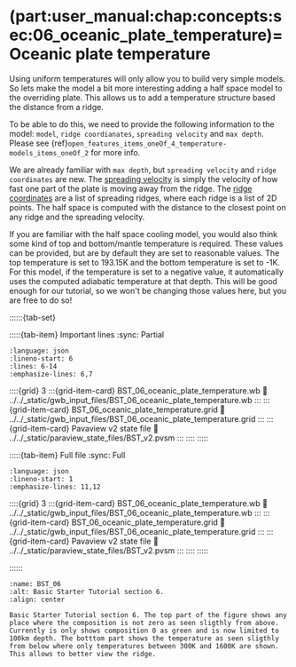 (part:user_manual:chap:concepts:sec:06_oceanic_plate_temperature)=
Oceanic plate temperature
=========================

Using uniform temperatures will only allow you to build very simple models. So lets make the model a bit more interesting adding a half space model to the overriding plate. This allows us to add a temperature structure based the distance from a ridge. 

To be able to do this, we need to provide the following information to the model: `model`, `ridge coordianates`, `spreading velocity` and `max depth`. Please see {ref}`open_features_items_oneOf_4_temperature-models_items_oneOf_2` for more info.

We are already familiar with `max depth`, but `spreading velocity` and `ridge coordinates` are new. The [spreading velocity](open_features_items_oneOf_4_temperature-models_items_oneOf_2_spreading-velocity) is simply the velocity of how fast one part of the plate is moving away from the ridge. The [ridge coordinates](open_features_items_oneOf_4_temperature-models_items_oneOf_2_ridge-coordinates) are a list of spreading ridges, where each ridge is a list of 2D points. The half space is computed with the distance to the closest point on any ridge and the spreading velocity. 

If you are familiar with the half space cooling model, you would also think some kind of top and bottom/mantle temperature is required. These values can be provided, but are by default they are set to reasonable values. The top temperature is set to 193.15K and the bottom temperature is set to -1K. For this model, if the temperature is set  to a negative value, it automatically uses the computed adiabatic temperature at that depth. This will be good enough for our tutorial, so we won't be changing those values here, but you are free to do so!


::::::{tab-set}

:::::{tab-item} Important lines
:sync: Partial

```{literalinclude} ../../_static/gwb_input_files/BST_06_oceanic_plate_temperature.wb
:language: json
:lineno-start: 6
:lines: 6-14
:emphasize-lines: 6,7
```
::::{grid} 3
:::{grid-item-card} BST_06_oceanic_plate_temperature.wb
:link: ../../_static/gwb_input_files/BST_06_oceanic_plate_temperature.wb
:::
:::{grid-item-card} BST_06_oceanic_plate_temperature.grid
:link: ../../_static/gwb_input_files/BST_06_oceanic_plate_temperature.grid
:::
:::{grid-item-card} Pavaview v2 state file 
:link: ../../_static/paraview_state_files/BST_v2.pvsm
:::
::::
:::::

:::::{tab-item} Full file
:sync: Full


```{literalinclude} ../../_static/gwb_input_files/BST_06_oceanic_plate_temperature.wb
:language: json
:lineno-start: 1
:emphasize-lines: 11,12
```

::::{grid} 3
:::{grid-item-card} BST_06_oceanic_plate_temperature.wb
:link: ../../_static/gwb_input_files/BST_06_oceanic_plate_temperature.wb
:::
:::{grid-item-card} BST_06_oceanic_plate_temperature.grid
:link: ../../_static/gwb_input_files/BST_06_oceanic_plate_temperature.grid
:::
:::{grid-item-card} Pavaview v2 state file 
:link: ../../_static/paraview_state_files/BST_v2.pvsm
:::
::::
:::::

::::::


```{figure} ../../../../doc/sphinx/_static/images/user_manual/basic_starter_tutorial/BST_06.png
:name: BST_06
:alt: Basic Starter Tutorial section 6. 
:align: center

Basic Starter Tutorial section 6. The top part of the figure shows any place where the composition is not zero as seen sligthly from above. Currently is only shows composition 0 as green and is now limited to 100km depth. The botttom part shows the temperature as seen sligthly from below where only temperatures between 300K and 1600K are shown. This allows to better view the ridge.
```